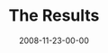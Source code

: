 ---
layout: message
category: message
series: "GIMME GIMME"
title: "The Results"
date: 2008-11-23-00-00
message_id: 535
audio: "http://s3.amazonaws.com/crossroads-media/message/audio/GIMMEGIMME4.mp3"
audio-duration: "46:27"
notes-description: ""
notes: "http://s3.amazonaws.com/crossroads-media/documents/SN_11_22-23_08.pdf"
notes-title: "GIMME GIMME&#58; The Results (Study Notes)"
description: "When we choose to engage with an attitude of gratitude, we find that \"grace\" becomes the operating ethic in our lives. This week, Brian Tome leads us through an exercise of gratitude and talks about why we need to develop an attitude of remembering."
video: "http://s3.amazonaws.com/crossroads-media/message/video/GIMMEGIMME4.mp4"
video-duration: "46:27"
video-image: "http://s3.amazonaws.com/crossroads-media/images/GIMMEGIMME4-still.jpg"
explicit: false
---
